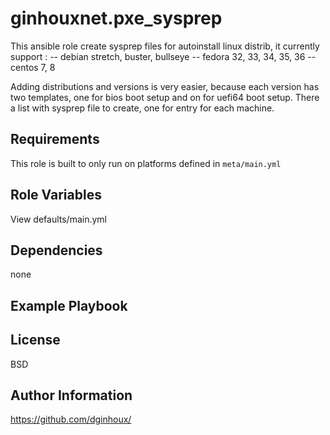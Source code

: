 ginhouxnet.pxe_sysprep
=========

This ansible role create sysprep files for autoinstall linux distrib, it currently support :
-- debian stretch, buster, bullseye
-- fedora 32, 33, 34, 35, 36
-- centos 7, 8

Adding distributions and versions is very easier, because each version has two templates, one for bios boot setup and on for uefi64 boot setup.
There a list with sysprep file to create, one for entry for each machine.



Requirements
------------

This role is built to only run on platforms defined in `meta/main.yml`


Role Variables
--------------

View defaults/main.yml 




Dependencies
------------

none

Example Playbook
----------------



License
-------

BSD


Author Information
------------------

https://github.com/dginhoux/
